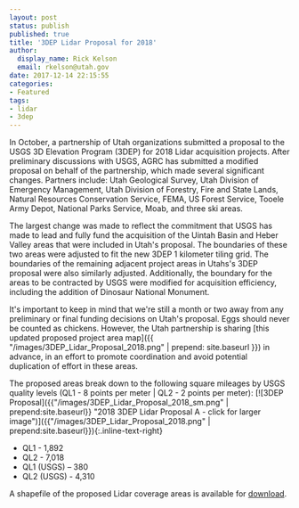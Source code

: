 ```yaml
---
layout: post
status: publish
published: true
title: '3DEP Lidar Proposal for 2018'
author:
  display_name: Rick Kelson
  email: rkelson@utah.gov
date: 2017-12-14 22:15:55
categories:
- Featured
tags:
- lidar
- 3dep
---
```


In October, a partnership of Utah organizations submitted a proposal to the USGS 3D Elevation Program (3DEP) for 2018 Lidar acquisition projects. After preliminary discussions with USGS, AGRC has submitted a modified proposal on behalf of the partnership, which made several significant changes. Partners include: Utah Geological Survey, Utah Division of Emergency Management, Utah Division of Forestry, Fire and State Lands, Natural Resources Conservation Service, FEMA, US Forest Service, Tooele Army Depot, National Parks Service, Moab, and three ski areas.

The largest change was made to reflect the commitment that USGS has made to lead and fully fund the acquisition of the Uintah Basin and Heber Valley areas that were included in Utah's proposal. The boundaries of these two areas were adjusted to fit the new 3DEP 1 kilometer tiling grid. The boundaries of the remaining adjacent project areas in Utahs's 3DEP proposal were also similarly adjusted. Additionally, the boundary for the areas to be contracted by USGS were modified for acquisition efficiency, including the addition of Dinosaur National Monument.

It's important to keep in mind that we're still a month or two away from any preliminary or final funding decisions on Utah's proposal. Eggs should never be counted as chickens. However, the Utah partnership is sharing [this updated proposed project area map]({{ "/images/3DEP_Lidar_Proposal_2018.png" | prepend: site.baseurl }})
 in advance, in an effort to promote coordination and avoid potential duplication of effort in these areas.

The proposed areas break down to the following square mileages by USGS quality levels (QL1 - 8 points per meter | QL2 - 2 points per meter):
[![3DEP Proposal]({{"/images/3DEP_Lidar_Proposal_2018_sm.png" | prepend:site.baseurl}} "2018 3DEP Lidar Proposal A - click for larger image")]({{"/images/3DEP_Lidar_Proposal_2018.png" | prepend:site.baseurl}}){:.inline-text-right}
-	QL1 - 1,892
-	QL2 - 7,018
-	QL1 (USGS) – 380
-	QL2 (USGS) - 4,310

 A shapefile of the proposed Lidar coverage areas is available for [download](ftp://ftp.agrc.utah.gov/LiDAR/3DEP_Lidar_Proposal_2018.zip).
